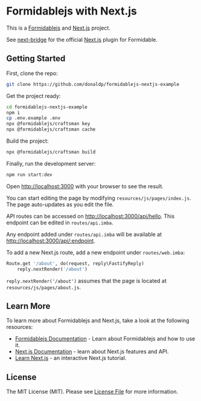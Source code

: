 # Formidablejs with Next.js

This is a [Formidablejs](https://formidablejs.org) and [Next.js](https://nextjs.org/) project.

See [next-bridge](https://github.com/formidablejs/next-bridge) for the official [Next.js](https://nextjs.org/) plugin for Formidable.
## Getting Started

First, clone the repo:

```bash
git clone https://github.com/donaldp/formidablejs-nextjs-example
```

Get the project ready:

```bash
cd formidablejs-nextjs-example
npm i
cp .env.example .env
npx @formidablejs/craftsman key
npx @formidablejs/craftsman cache
```

Build the project:

```bash
npx @formidablejs/craftsman build
```

Finally, run the development server:

```bash
npm run start:dev
```

Open [http://localhost:3000](http://localhost:3000) with your browser to see the result.

You can start editing the page by modifying `resources/js/pages/index.js`. The page auto-updates as you edit the file.

API routes can be accessed on [http://localhost:3000/api/hello](http://localhost:3000/api/hello). This endpoint can be edited in `routes/api.imba`.

Any endpoint added under `routes/api.imba` will be available at [http://localhost:3000/api/:endpoint](http://localhost:3000/api/:endpoint).

To add a new Next.js route, add a new endpoint under `routes/web.imba`:

```py
Route.get '/about', do(request, reply\FastifyReply)
	reply.nextRender('/about')
```

`reply.nextRender('/about')` assumes that the page is located at `resources/js/pages/about.js`.

## Learn More

To learn more about Formidablejs and Next.js, take a look at the following resources:

- [Formidablejs Documentation](https://formidablejs.org/docs) - Learn about Formidablejs and how to use it.
- [Next.js Documentation](https://nextjs.org/docs) - learn about Next.js features and API.
- [Learn Next.js](https://nextjs.org/learn) - an interactive Next.js tutorial.

## License

The MIT License (MIT). Please see [License File](LICENSE) for more information.
